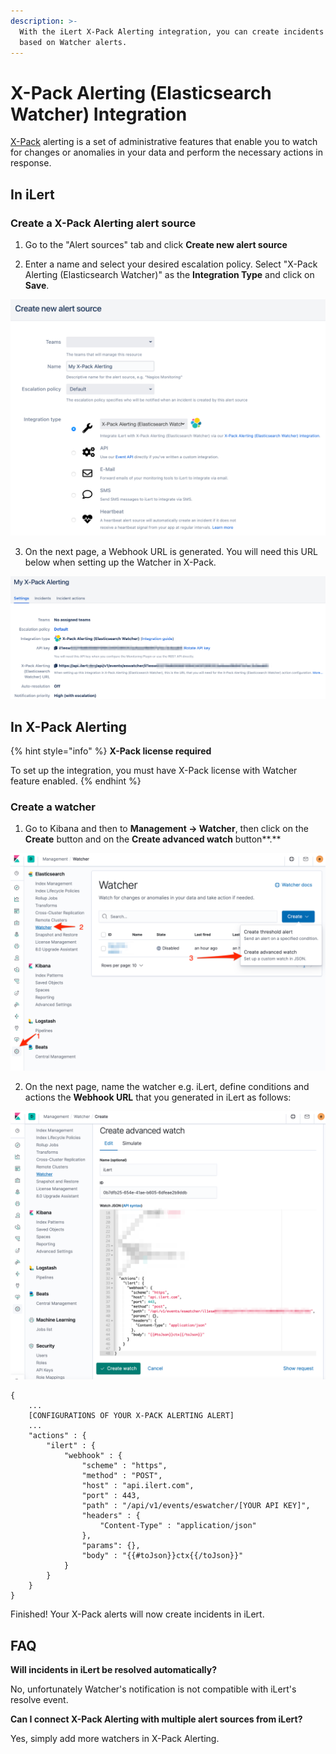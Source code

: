 ```yaml
---
description: >-
  With the iLert X-Pack Alerting integration, you can create incidents in iLert
  based on Watcher alerts.
---
```


# X-Pack Alerting \(Elasticsearch Watcher\) Integration

[X-Pack](https://www.elastic.co/guide/en/x-pack/current/xpack-alerting.html) alerting is a set of administrative features that enable you to watch for changes or anomalies in your data and perform the necessary actions in response.

## In iLert <a id="in-ilert"></a>

### Create a X-Pack Alerting alert source <a id="create-alert-source"></a>

1. Go to the "Alert sources" tab and click **Create new alert source**

2. Enter a name and select your desired escalation policy. Select "X-Pack Alerting \(Elasticsearch Watcher\)" as the **Integration Type** and click on **Save**.

![](../.gitbook/assets/ilert%20%2836%29.png)

3. On the next page, a Webhook URL is generated. You will need this URL below when setting up the Watcher in X-Pack.

![](../.gitbook/assets/ilert%20%2846%29.png)

## In X-Pack Alerting <a id="in-splunk"></a>

{% hint style="info" %}
**X-Pack license required**

To set up the integration, you must have X-Pack license with Watcher feature enabled.
{% endhint %}

### Create a watcher <a id="create-action-sequences"></a>

1. Go to Kibana and then to **Management -&gt; Watcher**, then click on the **Create** button and on the **Create advanced watch** button**.**

![](../.gitbook/assets/kibana%20%281%29.png)

2. On the next page, name the watcher e.g. iLert, define conditions and actions the **Webhook URL** that you generated in iLert as follows:

![](../.gitbook/assets/kibana.png)

```text
{
    ...
    [CONFIGURATIONS OF YOUR X-PACK ALERTING ALERT]
    ...
    "actions" : {
        "ilert" : {
            "webhook" : {
                "scheme" : "https",
                "method" : "POST",
                "host" : "api.ilert.com",
                "port" : 443,
                "path" : "/api/v1/events/eswatcher/[YOUR API KEY]",
                "headers" : {
                    "Content-Type" : "application/json"
                },
                "params": {},
                "body" : "{{#toJson}}ctx{{/toJson}}"
            }
        }
    }
}
```

Finished! Your X-Pack alerts will now create incidents in iLert.

## FAQ <a id="faq"></a>

**Will incidents in iLert be resolved automatically?**

No, unfortunately Watcher's notification is not compatible with iLert's resolve event.

**Can I connect X-Pack Alerting with multiple alert sources from iLert?**

Yes, simply add more watchers in X-Pack Alerting.

